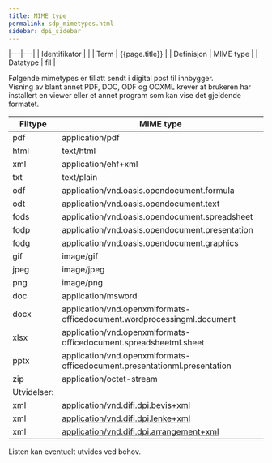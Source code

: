 ```yaml
--- 
title: MIME type  
permalink: sdp_mimetypes.html
sidebar: dpi_sidebar
---
```


|---|---|
| Identifikator |  |
| Term          | {{page.title}} |
| Definisjon    | MIME type |
| Datatype      | fil |

Følgende mimetypes er tillatt sendt i digital post til innbygger.  
Visning av blant annet PDF, DOC, ODF og OOXML krever at brukeren har
installert en viewer eller et annet program som kan vise det gjeldende
formatet.

| Filtype | MIME type                                                                 |
| ------- | ------------------------------------------------------------------------- |
| pdf     | application/pdf                                                           |
| html    | text/html                                                                 |
| xml     | application/ehf+xml                                                       |
| txt     | text/plain                                                                |
| odf     | application/vnd.oasis.opendocument.formula                                |
| odt     | application/vnd.oasis.opendocument.text                                   |
| fods    | application/vnd.oasis.opendocument.spreadsheet                            |
| fodp    | application/vnd.oasis.opendocument.presentation                           |
| fodg    | application/vnd.oasis.opendocument.graphics                               |
| gif     | image/gif                                                                 |
| jpeg    | image/jpeg                                                                |
| png     | image/png                                                                 |
| doc     | application/msword                                                        |
| docx    | application/vnd.openxmlformats-officedocument.wordprocessingml.document   |
| xlsx    | application/vnd.openxmlformats-officedocument.spreadsheetml.sheet         |
| pptx    | application/vnd.openxmlformats-officedocument.presentationml.presentation |
| zip     | application/octet-stream                                                  |
| Utvidelser: |                                                                       |
| xml     | [application/vnd.difi.dpi.bevis+xml](https://difi.github.io/felleslosninger/sdp_bevis.html) |
| xml     | [application/vnd.difi.dpi.lenke+xml](sdp_lenke.html)                      |
| xml     | [application/vnd.difi.dpi.arrangement+xml](sdp_arrangement.html)          |

Listen kan eventuelt utvides ved behov.
